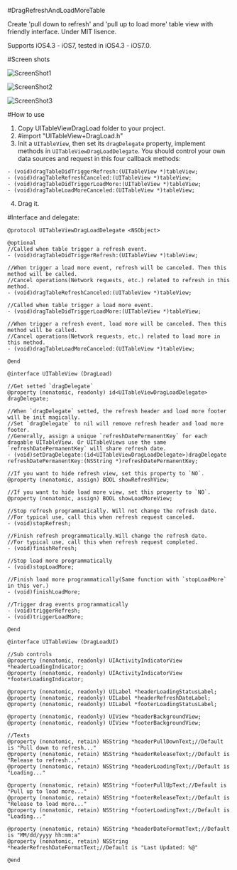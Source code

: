 #DragRefreshAndLoadMoreTable

Create 'pull down to refresh' and 'pull up to load more' table view with friendly interface.
Under MIT lisence.

Supports iOS4.3 - iOS7, tested in iOS4.3 - iOS7.0.

#Screen shots

![ScreenShot1](https://raw.github.com/OpenFibers/DragRefreshAndLoadMoreTableDemo/master/ScreenShot/ScreenShot1.png "Drag down to refresh 1")

![ScreenShot2](https://raw.github.com/OpenFibers/DragRefreshAndLoadMoreTableDemo/master/ScreenShot/ScreenShot2.png "Drag down to refresh 2")

![ScreenShot3](https://raw.github.com/OpenFibers/DragRefreshAndLoadMoreTableDemo/master/ScreenShot/ScreenShot3.png "Drag up to load more")

#How to use

1. Copy UITableViewDragLoad folder to your project.
2. \#import "UITableView+DragLoad.h"
3. Init a `UITableView`, then set its `dragDelegate` property, implement methods in `UITableViewDragLoadDelegate`. You should control your own data sources and request in this four callback methods:

```
- (void)dragTableDidTriggerRefresh:(UITableView *)tableView;
- (void)dragTableRefreshCanceled:(UITableView *)tableView;
- (void)dragTableDidTriggerLoadMore:(UITableView *)tableView;
- (void)dragTableLoadMoreCanceled:(UITableView *)tableView;
```

4. Drag it.

#Interface and delegate:

```
@protocol UITableViewDragLoadDelegate <NSObject>

@optional
//Called when table trigger a refresh event.
- (void)dragTableDidTriggerRefresh:(UITableView *)tableView;

//When trigger a load more event, refresh will be canceled. Then this method will be called.
//Cancel operations(Network requests, etc.) related to refresh in this method.
- (void)dragTableRefreshCanceled:(UITableView *)tableView;

//Called when table trigger a load more event.
- (void)dragTableDidTriggerLoadMore:(UITableView *)tableView;

//When trigger a refresh event, load more will be canceled. Then this method will be called.
//Cancel operations(Network requests, etc.) related to load more in this method.
- (void)dragTableLoadMoreCanceled:(UITableView *)tableView;

@end

@interface UITableView (DragLoad)

//Get setted `dragDelegate`
@property (nonatomic, readonly) id<UITableViewDragLoadDelegate> dragDelegate;

//When `dragDelegate` setted, the refresh header and load more footer will be init magically.
//Set `dragDelegate` to nil will remove refresh header and load more footer.
//Generally, assign a unique `refreshDatePermanentKey` for each dragable UITableView. Or UITableViews use the same `refreshDatePermanentKey` will share refresh date.
- (void)setDragDelegate:(id<UITableViewDragLoadDelegate>)dragDelegate refreshDatePermanentKey:(NSString *)refreshDatePermanentKey;

//If you want to hide refresh view, set this property to `NO`.
@property (nonatomic, assign) BOOL showRefreshView;

//If you want to hide load more view, set this property to `NO`.
@property (nonatomic, assign) BOOL showLoadMoreView;

//Stop refresh programmatically. Will not change the refresh date.
//For typical use, call this when refresh request canceled.
- (void)stopRefresh;

//Finish refresh programmatically.Will change the refresh date.
//For typical use, call this when refresh request completed.
- (void)finishRefresh;

//Stop load more programmatically
- (void)stopLoadMore;

//Finish load more programmatically(Same function with `stopLoadMore` in this ver.)
- (void)finishLoadMore;

//Trigger drag events programmatically
- (void)triggerRefresh;
- (void)triggerLoadMore;

@end

@interface UITableView (DragLoadUI)

//Sub controls
@property (nonatomic, readonly) UIActivityIndicatorView *headerLoadingIndicator;
@property (nonatomic, readonly) UIActivityIndicatorView *footerLoadingIndicator;

@property (nonatomic, readonly) UILabel *headerLoadingStatusLabel;
@property (nonatomic, readonly) UILabel *headerRefreshDateLabel;
@property (nonatomic, readonly) UILabel *footerLoadingStatusLabel;

@property (nonatomic, readonly) UIView *headerBackgroundView;
@property (nonatomic, readonly) UIView *footerBackgroundView;

//Texts
@property (nonatomic, retain) NSString *headerPullDownText;//Default is "Pull down to refresh..."
@property (nonatomic, retain) NSString *headerReleaseText;//Default is "Release to refresh..."
@property (nonatomic, retain) NSString *headerLoadingText;//Default is "Loading..."

@property (nonatomic, retain) NSString *footerPullUpText;//Default is "Pull up to load more..."
@property (nonatomic, retain) NSString *footerReleaseText;//Default is "Release to load more..."
@property (nonatomic, retain) NSString *footerLoadingText;//Default is "Loading..."

@property (nonatomic, retain) NSString *headerDateFormatText;//Default is "MM/dd/yyyy hh:mm:a"
@property (nonatomic, retain) NSString *headerRefreshDateFormatText;//Default is "Last Updated: %@"

@end

```